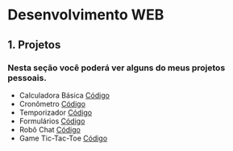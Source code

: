 # Desenvolvimento WEB
## 1. Projetos
### Nesta seção você poderá ver alguns do meus projetos pessoais. 
- Calculadora Básica [Código](https://github.com/DaniloDCS/WEB/tree/master/calculadora)
- Cronômetro [Código](https://github.com/DaniloDCS/WEB/tree/master/cronometro)
- Temporizador [Código](https://github.com/DaniloDCS/WEB/tree/master/temporizador)
- Formulários [Código](https://github.com/DaniloDCS/WEB/tree/master/formulario)
- Robô Chat [Código](https://github.com/DaniloDCS/WEB/tree/master/chat)
- Game Tic-Tac-Toe [Código](https://github.com/DaniloDCS/WEB/tree/master/jogo_da_velha)
